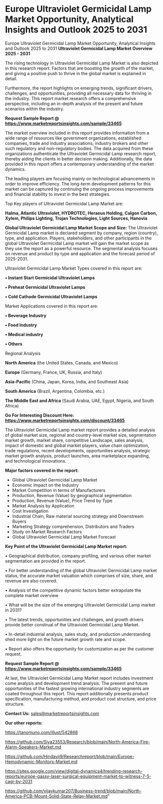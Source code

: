# Europe Ultraviolet Germicidal Lamp Market Opportunity, Analytical Insights and Outlook 2025 to 2031
Europe Ultraviolet Germicidal Lamp Market Opportunity, Analytical Insights and Outlook 2025 to 2031
<Strong> Ultraviolet Germicidal Lamp Market Overview 2025 - 2031</strong>

The rising technology in Ultraviolet Germicidal Lamp Market is also depicted in this research report. Factors that are boosting the growth of the market, and giving a positive push to thrive in the global market is explained in detail.

Furthermore, the report highlights on emerging trends, significant drivers, challenges, and opportunities, providing all necessary data for thriving in the industry. This report market research offers a comprehensive perspective, including an in-depth analysis of the present and future scenarios within the industry.

<strong>Request Sample Report @ <a href=https://www.marketreportsinsights.com/sample/33465>https://www.marketreportsinsights.com/sample/33465</a></strong>

The market overview included in this report provides information from a wide range of resources like government organizations, established companies, trade and industry associations, industry brokers and other such regulatory and non-regulatory bodies. The data acquired from these organizations authenticate the Ultraviolet Germicidal Lamp research report, thereby aiding the clients in better decision making. Additionally, the data provided in this report offers a contemporary understanding of the market dynamics.

The leading players are focusing mainly on technological advancements in order to improve efficiency. The long-term development patterns for this market can be captured by continuing the ongoing process improvements and financial stability to invest in the best strategies.

Top Key players of Ultraviolet Germicidal Lamp Market are:

<strong>Halma, Atlantic Ultraviolet, HYDROTEC, Heraeus Holding, Calgon Carbon, Xylem, Philips Lighting, Trojan Technologies, Light Sources, Hanovia</strong>

<strong><b>Global Ultraviolet Germicidal Lamp Market Scope and Size:</b></strong>
The Ultraviolet Germicidal Lamp market is declared segment by company, region (country), type, and application. Players, stakeholders, and other participants in the global Ultraviolet Germicidal Lamp market will gain the market scope as they use the report as a powerful resource. The segmental analysis focuses on revenue and product by type and application and the forecast period of 2025-2031.

Ultraviolet Germicidal Lamp Market Types covered in this report are:

<strong>•  Instant Start Germicidal Ultraviolet Lamps

•  Preheat Germicidal Ultraviolet Lamps

•  Cold Cathode Germicidal Ultraviolet Lamps</strong>

Market Applications covered in this report are:

<strong>•  Beverage Industry

•  Food Industry

•  Medical industry

•  Others</strong> 

Regional Analysis

<strong>North America</strong> (the United States, Canada, and Mexico)

<strong>Europe</strong> (Germany, France, UK, Russia, and Italy)

<strong>Asia-Pacific</strong> (China, Japan, Korea, India, and Southeast Asia)

<strong>South America</strong> (Brazil, Argentina, Colombia, etc.)

<strong>The Middle East and Africa</strong> (Saudi Arabia, UAE, Egypt, Nigeria, and South Africa)

<strong>Go For Interesting Discount Here: <a href=https://www.marketreportsinsights.com/discount/33465>https://www.marketreportsinsights.com/discount/33465</a></strong>

The Ultraviolet Germicidal Lamp market report provides a detailed analysis of global market size, regional and country-level market size, segmentation market growth, market share, competitive Landscape, sales analysis, impact of domestic and global market players, value chain optimization, trade regulations, recent developments, opportunities analysis, strategic market growth analysis, product launches, area marketplace expanding, and technological innovations.

<strong><b>Major factors covered in the report:</b></strong>
<ul>
  <li>Global Ultraviolet Germicidal Lamp Market </li>
  <li>Economic Impact on the Industry</li>
  <li>Market Competition in terms of Manufacturers</li>
  <li>Production, Revenue (Value) by geographical segmentation</li>
  <li>Production, Revenue (Value), Price Trend by Type</li>
  <li>Market Analysis by Application</li>
  <li>Cost Investigation</li>
  <li>Industrial Chain, Raw material sourcing strategy and Downstream Buyers</li>
  <li>Marketing Strategy comprehension, Distributors and Traders</li>
  <li>Study on Market Research Factors</li>
  <li>Global Ultraviolet Germicidal Lamp Market Forecast</li>
</ul>

<strong><b>Key Point of the Ultraviolet Germicidal Lamp Market report:</b></strong>

• Geographical distribution, company profiling, and various other market segmentation are provided in the report.

• For better understanding of the global Ultraviolet Germicidal Lamp market status, the accurate market valuation which comprises of size, share, and revenue are also covered.

• Analysis of the competitive dynamic factors better extrapolate the complete market overview

• What will be the size of the emerging Ultraviolet Germicidal Lamp market in 2031?

• The latest trends, opportunities and challenges, and growth drivers provide better construal of the Ultraviolet Germicidal Lamp Market.

• In-detail industrial analysis, sales study, and production understanding shed more light on the future market growth rate and scope.

• Report also offers the opportunity for customization as per the customer request.

<strong>Request Sample Report @ <a href=https://www.marketreportsinsights.com/sample/33465>https://www.marketreportsinsights.com/sample/33465</a></strong>

At last, the Ultraviolet Germicidal Lamp Market report includes investment come analysis and development trend analysis. The present and future opportunities of the fastest growing international industry segments are coated throughout this report. This report additionally presents product specification, manufacturing method, and product cost structure, and price structure.

<strong>Contact Us:</strong>
sales@marketreportsinsights.com

<strong>Our other reports:</strong>

<a href=https://tanomuno.com/illust/542868>https://tanomuno.com/illust/542868</a>

<a href=https://github.com/Siya23553/Research/blob/main/North-America-Fire-Alarm-Speakers-Market.md>https://github.com/Siya23553/Research/blob/main/North-America-Fire-Alarm-Speakers-Market.md</a>

<a href=https://github.com/Hindavii9/Researchreport/blob/main/Europe-Hemodynamic-Monitors-Market.md>https://github.com/Hindavii9/Researchreport/blob/main/Europe-Hemodynamic-Monitors-Market.md</a>

<a href=https://sites.google.com/view/digital-dynamics4/trending-research-reports/europe-gassy-laser-surgical-equipment-market-to-witness-7-5-cagr-by-2031>https://sites.google.com/view/digital-dynamics4/trending-research-reports/europe-gassy-laser-surgical-equipment-market-to-witness-7-5-cagr-by-2031</a>

<a href=https://github.com/vijaykumar207/Business-trend/blob/main/North-America-PCB-Mount-Solid-State-Relay-Market.md>https://github.com/vijaykumar207/Business-trend/blob/main/North-America-PCB-Mount-Solid-State-Relay-Market.md</a>"
